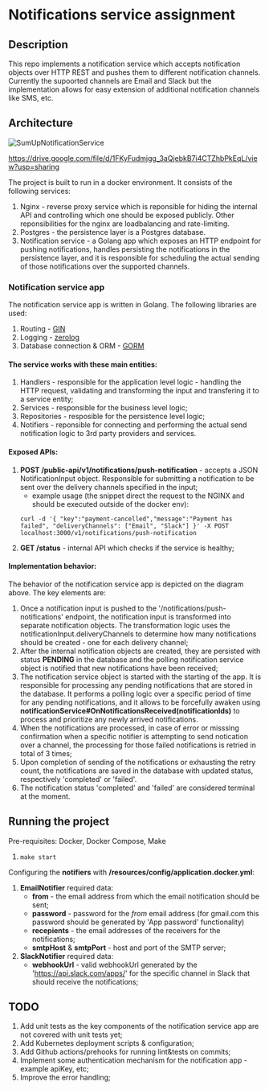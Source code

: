 # Notifications service assignment

## Description
This repo implements a notification service which accepts notification objects over HTTP REST and pushes them to different notification channels. Currently the supoorted channels are Email and Slack but the implementation allows for easy extension of additional notification channels like SMS, etc. 

## Architecture

![SumUpNotificationService](https://github.com/user-attachments/assets/8580884e-fa08-41e6-86cc-650abfa7b17a)

https://drive.google.com/file/d/1FKyFudmjgg_3aQjebkB7i4CTZhbPkEqL/view?usp=sharing

The project is built to run in a docker environment. It consists of the following services:
1. Nginx - reverse proxy service which is reponsible for hiding the internal API and controlling which one should be exposed publicly. Other reponsibilities for the nginx are loadbalancing and rate-limiting.
2. Postgres - the persistence layer is a Postgres database.
3. Notification service - a Golang app which exposes an HTTP endpoint for pushing notifications, handles persisting the notifications in the persistence layer, and it is responsible for scheduling the actual sending of those notifications over the supported channels.

### Notification service app
The notification service app is written in Golang. The following libraries are used:
1. Routing - [GIN](https://github.com/gin-gonic/gin)
2. Logging - [zerolog](https://github.com/rs/zerolog)
3. Database connection & ORM - [GORM](https://github.com/go-gorm/gorm)

#### The service works with these main entities:
1. Handlers - responsible for the application level logic - handling the HTTP request, validating and transforming the input and transfering it to a service entity;
2. Services - responsible for the business level logic;
3. Repositories - resposible for the persistence level logic;
4. Notifiers - reponsible for connecting and performing the actual send notification logic to 3rd party providers and services.

#### Exposed APIs:
1. **POST /public-api/v1/notifications/push-notification** - accepts a JSON NotificationInput object. Responsible for submitting a notification to be sent over the delivery channels specified in the input;
    - example usage (the snippet direct the request to the NGINX and should be executed outside of the docker env):
    ``` 
    curl -d '{ "key":"payment-cancelled","message":"Payment has failed", "deliveryChannels": ["Email", "Slack"] }' -X POST localhost:3000/v1/notifications/push-notification
    ```
2. **GET /status** - internal API which checks if the service is healthy;

#### Implementation behavior:
The behavior of the notification service app is depicted on the diagram above. The key elements are:
1. Once a notification input is pushed to the '/notifications/push-notifications' endpoint, the notification input is transformed into separate notification objects. The transformation logic uses the notificationInput.deliveryChannels to determine how many notifications should be created - one for each delivery channel;
2. After the internal notification objects are created, they are persisted with status **PENDING** in the database and the polling notification service object is notified that new notifications have been received;
3. The notification service object is started with the starting of the app. It is responsible for processing any pending notifications that are stored in the database. It performs a polling logic over a specific period of time for any pending notifications, and it allows to be forcefully awaken using **notificationService#OnNotificationsReceived(notificationIds)** to process and prioritize any newly arrived notifications.
4. When the notifications are processed, in case of error or misssing confirmation when a specific notifier is attempting to send notication over a channel, the processing for those failed notifications is retried in total of 3 times;
5. Upon completion of sending of the notifications or exhausting the retry count, the notifications are saved in the database with updated status, respectively 'completed' or 'failed'.
6. The notification status 'completed' and 'failed' are considered terminal at the moment.

## Running the project

Pre-requisites: Docker, Docker Compose, Make

1. ```make start```

Configuring the **notifiers** with **/resources/config/application.docker.yml**:
1. **EmailNotifier** required data:
    - **from** - the email address from which the email notification should be sent;
    - **password** - password for the *from* email address (for gmail.com this password should be generated by 'App password' functionality)
    - **recepients** - the email addresses of the receivers for the notifications;
    - **smtpHost** & **smtpPort** - host and port of the SMTP server;
2. **SlackNotifier** required data:
    - **webhookUrl** - valid webhookUrl generated by the 'https://api.slack.com/apps/' for the specific channel in Slack that should receive the notifications;

## TODO
1. Add unit tests as the key components of the notification service app are not covered with unit tests yet;
2. Add Kubernetes deployment scripts & configuration;
3. Add Github actions/prehooks for running lint&tests on commits;
4. Implement some authentication mechanism for the notification app - example apiKey, etc;
5. Improve the error handling;